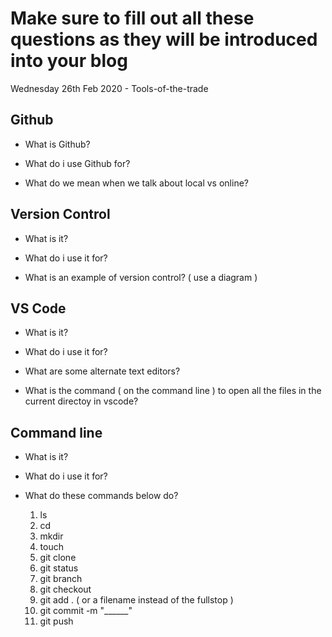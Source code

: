 # Make sure to fill out all these questions as they will be introduced into your blog
Wednesday 26th Feb 2020 - Tools-of-the-trade


## Github
- What is Github?

- What do i use Github for?

- What do we mean when we talk about local vs online?



## Version Control
- What is it?

- What do i use it for?

- What is an example of version control? ( use a diagram )


## VS Code
- What is it?

- What do i use it for?

- What are some alternate text editors?

- What is the command ( on the command line ) to open all the files in the current directoy in vscode?


## Command line
- What is it?

- What do i use it for?

- What do these commands below do?
  1. ls 
  2. cd
  3. mkdir
  4. touch
  5. git clone
  6. git status
  7. git branch
  8. git checkout
  9. git add . ( or a filename instead of the fullstop )
  10. git commit -m "______"
  11. git push

